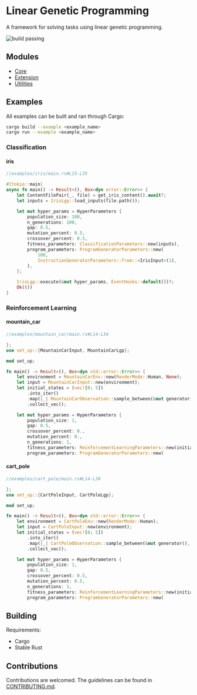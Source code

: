 # Linear Genetic Programming

A framework for solving tasks using linear genetic programming.

![build passing](https://github.com/urmzd/linear-genetic-programming/actions/workflows/develop.yml/badge.svg)

## Modules

- [Core](src/core/)
- [Extension](src/extensions/)
- [Utilities](src/utils/)

## Examples

All examples can be built and ran through Cargo:

```bash
cargo build --example <example_name>
cargo run --example <example_name>
```

### Classification

#### iris

```rust
//examples/iris/main.rs#L15-L35

#[tokio::main]
async fn main() -> Result<(), Box<dyn error::Error>> {
    let ContentFilePair(_, file) = get_iris_content().await?;
    let inputs = IrisLgp::load_inputs(file.path());

    let mut hyper_params = HyperParameters {
        population_size: 100,
        n_generations: 100,
        gap: 0.5,
        mutation_percent: 0.5,
        crossover_percent: 0.5,
        fitness_parameters: ClassificationParameters::new(inputs),
        program_parameters: ProgramGeneratorParameters::new(
            100,
            InstructionGeneratorParameters::from::<IrisInput>(1),
        ),
    };

    IrisLgp::execute(&mut hyper_params, EventHooks::default())?;
    Ok(())
}
```

### Reinforcement Learning

#### mountain_car

```rust
//examples/mountain_car/main.rs#L14-L34

};
use set_up::{MountainCarInput, MountainCarLgp};

mod set_up;

fn main() -> Result<(), Box<dyn std::error::Error>> {
    let environment = MountainCarEnv::new(RenderMode::Human, None);
    let input = MountainCarInput::new(environment);
    let initial_states = (vec![0; 5])
        .into_iter()
        .map(|_| MountainCarObservation::sample_between(&mut generator(), None))
        .collect_vec();

    let mut hyper_params = HyperParameters {
        population_size: 1,
        gap: 0.5,
        crossover_percent: 0.,
        mutation_percent: 0.,
        n_generations: 1,
        fitness_parameters: ReinforcementLearningParameters::new(initial_states, 200, input),
        program_parameters: ProgramGeneratorParameters::new(
```

#### cart_pole

```rust
//examples/cart_pole/main.rs#L14-L34

};
use set_up::{CartPoleInput, CartPoleLgp};

mod set_up;

fn main() -> Result<(), Box<dyn std::error::Error>> {
    let environment = CartPoleEnv::new(RenderMode::Human);
    let input = CartPoleInput::new(environment);
    let initial_states = (vec![0; 5])
        .into_iter()
        .map(|_| CartPoleObservation::sample_between(&mut generator(), None))
        .collect_vec();

    let mut hyper_params = HyperParameters {
        population_size: 1,
        gap: 0.5,
        crossover_percent: 0.5,
        mutation_percent: 0.5,
        n_generations: 1,
        fitness_parameters: ReinforcementLearningParameters::new(initial_states, 500, input),
        program_parameters: ProgramGeneratorParameters::new(
```

## Building

Requirements:

- Cargo
- Stable Rust

## Contributions

Contributions are welcomed. The guidelines can be found in [CONTRIBUTING.md](./CONTRIBUTING.md).
